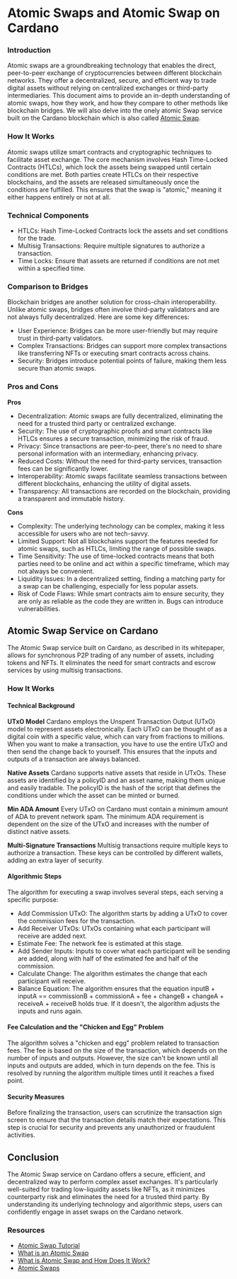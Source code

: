 # Atomic Swaps and Atomic Swap on Cardano

### Introduction

Atomic swaps are a groundbreaking technology that enables the direct, peer-to-peer exchange of cryptocurrencies between different blockchain networks. They offer a decentralized, secure, and efficient way to trade digital assets without relying on centralized exchanges or third-party intermediaries. This document aims to provide an in-depth understanding of atomic swaps, how they work, and how they compare to other methods like blockchain bridges. We will also delve into the onely atomic Swap service built on the Cardano blockchain which is also called [Atomic Swap](https://atomic-swap.io).

### How It Works

Atomic swaps utilize smart contracts and cryptographic techniques to facilitate asset exchange. The core mechanism involves Hash Time-Locked Contracts (HTLCs), which lock the assets being swapped until certain conditions are met. Both parties create HTLCs on their respective blockchains, and the assets are released simultaneously once the conditions are fulfilled. This ensures that the swap is "atomic," meaning it either happens entirely or not at all.

### Technical Components

* HTLCs: Hash Time-Locked Contracts lock the assets and set conditions for the trade.
* Multisig Transactions: Require multiple signatures to authorize a transaction.
* Time Locks: Ensure that assets are returned if conditions are not met within a specified time.

### Comparison to Bridges

Blockchain bridges are another solution for cross-chain interoperability. Unlike atomic swaps, bridges often involve third-party validators and are not always fully decentralized. Here are some key differences:

* User Experience: Bridges can be more user-friendly but may require trust in third-party validators.
* Complex Transactions: Bridges can support more complex transactions like transferring NFTs or executing smart contracts across chains.
* Security: Bridges introduce potential points of failure, making them less secure than atomic swaps.

### Pros and Cons

**Pros**

* Decentralization: Atomic swaps are fully decentralized, eliminating the need for a trusted third party or centralized exchange.
* Security: The use of cryptographic proofs and smart contracts like HTLCs ensures a secure transaction, minimizing the risk of fraud.
* Privacy: Since transactions are peer-to-peer, there's no need to share personal information with an intermediary, enhancing privacy.
* Reduced Costs: Without the need for third-party services, transaction fees can be significantly lower.
* Interoperability: Atomic swaps facilitate seamless transactions between different blockchains, enhancing the utility of digital assets.
* Transparency: All transactions are recorded on the blockchain, providing a transparent and immutable history.

**Cons**

* Complexity: The underlying technology can be complex, making it less accessible for users who are not tech-savvy.
* Limited Support: Not all blockchains support the features needed for atomic swaps, such as HTLCs, limiting the range of possible swaps.
* Time Sensitivity: The use of time-locked contracts means that both parties need to be online and act within a specific timeframe, which may not always be convenient.
* Liquidity Issues: In a decentralized setting, finding a matching party for a swap can be challenging, especially for less popular assets.
* Risk of Code Flaws: While smart contracts aim to ensure security, they are only as reliable as the code they are written in. Bugs can introduce vulnerabilities.

## Atomic Swap Service on Cardano

The Atomic Swap service built on Cardano, as described in its whitepaper, allows for synchronous P2P trading of any number of assets, including tokens and NFTs. It eliminates the need for smart contracts and escrow services by using multisig transactions.

### How It Works

#### Technical Background

**UTxO Model** Cardano employs the Unspent Transaction Output (UTxO) model to represent assets electronically. Each UTxO can be thought of as a digital coin with a specific value, which can vary from fractions to millions. When you want to make a transaction, you have to use the entire UTxO and then send the change back to yourself. This ensures that the inputs and outputs of a transaction are always balanced.

**Native Assets** Cardano supports native assets that reside in UTxOs. These assets are identified by a policyID and an asset name, making them unique and easily tradable. The policyID is the hash of the script that defines the conditions under which the asset can be minted or burned.

**Min ADA Amount** Every UTxO on Cardano must contain a minimum amount of ADA to prevent network spam. The minimum ADA requirement is dependent on the size of the UTxO and increases with the number of distinct native assets.

**Multi-Signature Transactions** Multisig transactions require multiple keys to authorize a transaction. These keys can be controlled by different wallets, adding an extra layer of security.

#### Algorithmic Steps

The algorithm for executing a swap involves several steps, each serving a specific purpose:

* Add Commission UTxO: The algorithm starts by adding a UTxO to cover the commission fees for the transaction.
* Add Receiver UTxOs: UTxOs containing what each participant will receive are added next.
* Estimate Fee: The network fee is estimated at this stage.
* Add Sender Inputs: Inputs to cover what each participant will be sending are added, along with half of the estimated fee and half of the commission.
* Calculate Change: The algorithm estimates the change that each participant will receive.
* Balance Equation: The algorithm ensures that the equation inputB + inputA == commissionB + commissionA + fee + changeB + changeA + receiveA + receiveB holds true. If it doesn't, the algorithm adjusts the inputs and runs again.

#### Fee Calculation and the "Chicken and Egg" Problem

The algorithm solves a "chicken and egg" problem related to transaction fees. The fee is based on the size of the transaction, which depends on the number of inputs and outputs. However, the size can't be known until all inputs and outputs are added, which in turn depends on the fee. This is resolved by running the algorithm multiple times until it reaches a fixed point.

#### Security Measures

Before finalizing the transaction, users can scrutinize the transaction sign screen to ensure that the transaction details match their expectations. This step is crucial for security and prevents any unauthorized or fraudulent activities.

## Conclusion

The Atomic Swap service on Cardano offers a secure, efficient, and decentralized way to perform complex asset exchanges. It's particularly well-suited for trading low-liquidity assets like NFTs, as it minimizes counterparty risk and eliminates the need for a trusted third party. By understanding its underlying technology and algorithmic steps, users can confidently engage in asset swaps on the Cardano network.

### Resources

* [Atomic Swap Tutorial](https://www.youtube.com/watch?v=XdE0aK5ypWM\&embeds\_referring\_euri=https%3A%2F%2Ftwitter.com%2F\&source\_ve\_path=MjM4NTE\&feature=emb\_title\&themeRefresh=1)
* [What is an Atomic Swap](https://blog.chain.link/atomic-swaps/)
* [What is Atomic Swap and How Does It Work?](https://cointelegraph.com/explained/what-is-an-atomic-swap-and-how-does-it-work)
* [Atomic Swaps](https://www.investopedia.com/terms/a/atomic-swaps.asp)
